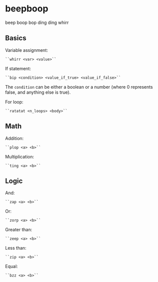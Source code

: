 # beepboop
beep boop bop ding ding whirr


## Basics

Variable assignment:

    ``whirr <var> <value>``


If statement:

    ``bip <condition> <value_if_true> <value_if_false>``

The `condition` can be either a boolean or a number (where 0 represents false, and anything else is true).

For loop:

    ``ratatat <n_loops> <body>``


## Math
Addition:

    ``plop <a> <b>``

Multiplication:

    ``ting <a> <b>``


## Logic
And:

    ``zap <a> <b>``

Or:

    ``zorp <a> <b>``

Greater than:

    ``zeep <a> <b>``

Less than:

    ``zip <a> <b>``

Equal:

    ``bzz <a> <b>``



